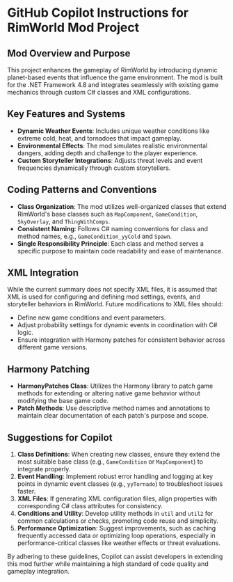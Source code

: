 # GitHub Copilot Instructions for RimWorld Mod Project

## Mod Overview and Purpose
This project enhances the gameplay of RimWorld by introducing dynamic planet-based events that influence the game environment. The mod is built for the .NET Framework 4.8 and integrates seamlessly with existing game mechanics through custom C# classes and XML configurations.

## Key Features and Systems
- **Dynamic Weather Events**: Includes unique weather conditions like extreme cold, heat, and tornadoes that impact gameplay.
- **Environmental Effects**: The mod simulates realistic environmental dangers, adding depth and challenge to the player experience.
- **Custom Storyteller Integrations**: Adjusts threat levels and event frequencies dynamically through custom storytellers.

## Coding Patterns and Conventions
- **Class Organization**: The mod utilizes well-organized classes that extend RimWorld's base classes such as `MapComponent`, `GameCondition`, `SkyOverlay`, and `ThingWithComps`.
- **Consistent Naming**: Follows C# naming conventions for class and method names, e.g., `GameCondition_yyCold` and `Spawn`.
- **Single Responsibility Principle**: Each class and method serves a specific purpose to maintain code readability and ease of maintenance.

## XML Integration
While the current summary does not specify XML files, it is assumed that XML is used for configuring and defining mod settings, events, and storyteller behaviors in RimWorld. Future modifications to XML files should:
- Define new game conditions and event parameters.
- Adjust probability settings for dynamic events in coordination with C# logic.
- Ensure integration with Harmony patches for consistent behavior across different game versions.

## Harmony Patching
- **HarmonyPatches Class**: Utilizes the Harmony library to patch game methods for extending or altering native game behavior without modifying the base game code.
- **Patch Methods**: Use descriptive method names and annotations to maintain clear documentation of each patch's purpose and scope.

## Suggestions for Copilot
1. **Class Definitions**: When creating new classes, ensure they extend the most suitable base class (e.g., `GameCondition` or `MapComponent`) to integrate properly.
2. **Event Handling**: Implement robust error handling and logging at key points in dynamic event classes (e.g., `yyTornado`) to troubleshoot issues faster.
3. **XML Files**: If generating XML configuration files, align properties with corresponding C# class attributes for consistency.
4. **Conditions and Utility**: Develop utility methods in `util` and `util2` for common calculations or checks, promoting code reuse and simplicity.
5. **Performance Optimization**: Suggest improvements, such as caching frequently accessed data or optimizing loop operations, especially in performance-critical classes like weather effects or threat evaluations.

By adhering to these guidelines, Copilot can assist developers in extending this mod further while maintaining a high standard of code quality and gameplay integration.
